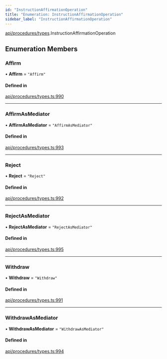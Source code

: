 ```yaml
---
id: "InstructionAffirmationOperation"
title: "Enumeration: InstructionAffirmationOperation"
sidebar_label: "InstructionAffirmationOperation"
---
```


[api/procedures/types](../../../../../modules/API/Procedures/Types/Types.md).InstructionAffirmationOperation

## Enumeration Members

### Affirm

• **Affirm** = ``"Affirm"``

#### Defined in

[api/procedures/types.ts:990](https://github.com/PolymeshAssociation/polymesh-sdk/blob/8a9158669/src/api/procedures/types.ts#L990)

___

### AffirmAsMediator

• **AffirmAsMediator** = ``"AffirmAsMediator"``

#### Defined in

[api/procedures/types.ts:993](https://github.com/PolymeshAssociation/polymesh-sdk/blob/8a9158669/src/api/procedures/types.ts#L993)

___

### Reject

• **Reject** = ``"Reject"``

#### Defined in

[api/procedures/types.ts:992](https://github.com/PolymeshAssociation/polymesh-sdk/blob/8a9158669/src/api/procedures/types.ts#L992)

___

### RejectAsMediator

• **RejectAsMediator** = ``"RejectAsMediator"``

#### Defined in

[api/procedures/types.ts:995](https://github.com/PolymeshAssociation/polymesh-sdk/blob/8a9158669/src/api/procedures/types.ts#L995)

___

### Withdraw

• **Withdraw** = ``"Withdraw"``

#### Defined in

[api/procedures/types.ts:991](https://github.com/PolymeshAssociation/polymesh-sdk/blob/8a9158669/src/api/procedures/types.ts#L991)

___

### WithdrawAsMediator

• **WithdrawAsMediator** = ``"WithdrawAsMediator"``

#### Defined in

[api/procedures/types.ts:994](https://github.com/PolymeshAssociation/polymesh-sdk/blob/8a9158669/src/api/procedures/types.ts#L994)
